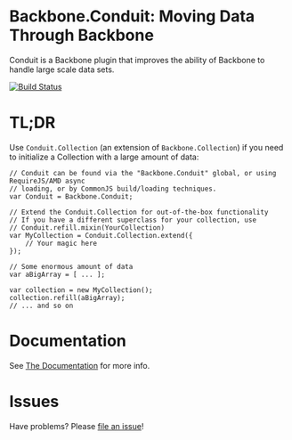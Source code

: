 # Backbone.Conduit:  Moving Data Through Backbone
Conduit is a Backbone plugin that improves the ability of Backbone to handle large scale data sets.  

[![Build Status](https://travis-ci.org/pwagener/backbone.conduit.svg?branch=master)](https://travis-ci.org/pwagener/backbone.conduit)

# TL;DR
Use `Conduit.Collection` (an extension of `Backbone.Collection`) if you need to
initialize a Collection with a large amount of data:
```
// Conduit can be found via the "Backbone.Conduit" global, or using RequireJS/AMD async
// loading, or by CommonJS build/loading techniques.
var Conduit = Backbone.Conduit;

// Extend the Conduit.Collection for out-of-the-box functionality
// If you have a different superclass for your collection, use
// Conduit.refill.mixin(YourCollection)
var MyCollection = Conduit.Collection.extend({
    // Your magic here
});

// Some enormous amount of data
var aBigArray = [ ... ];

var collection = new MyCollection();
collection.refill(aBigArray);
// ... and so on
```

# Documentation
See [The Documentation](http://pwagener.github.io/backbone.conduit/) for more info.

# Issues
Have problems?  Please [file an issue](https://github.com/pwagener/backbone.conduit/issues)!
